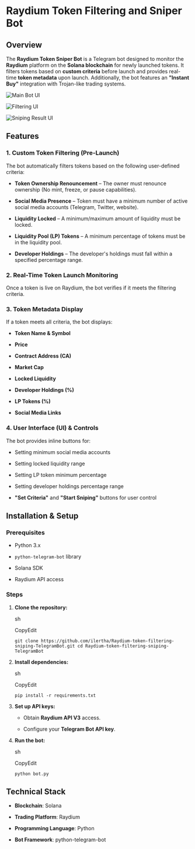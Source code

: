 # Raydium Token Filtering and Sniper Bot

## Overview

The **Raydium Token Sniper Bot** is a Telegram bot designed to monitor the **Raydium** platform on the **Solana blockchain** for newly launched tokens. It filters tokens based on **custom criteria** before launch and provides real-time **token metadata** upon launch. Additionally, the bot features an **"Instant Buy"** integration with Trojan-like trading systems.

![Main Bot UI](https://github.com/user-attachments/assets/5a5f805a-a4d3-483d-ae96-421fce03c1d9)

![Filtering UI](https://github.com/user-attachments/assets/0732b12a-827c-40df-a51c-c94344919046)

![Sniping Result UI](https://github.com/user-attachments/assets/4cd26eb6-d7cf-4125-88ff-29e5e2234dd7)

## Features

### 1. **Custom Token Filtering (Pre-Launch)**

The bot automatically filters tokens based on the following user-defined criteria:

- **Token Ownership Renouncement** – The owner must renounce ownership (No mint, freeze, or pause capabilities).
    
- **Social Media Presence** – Token must have a minimum number of active social media accounts (Telegram, Twitter, website).
    
- **Liquidity Locked** – A minimum/maximum amount of liquidity must be locked.
    
- **Liquidity Pool (LP) Tokens** – A minimum percentage of tokens must be in the liquidity pool.
    
- **Developer Holdings** – The developer's holdings must fall within a specified percentage range.
    

### 2. **Real-Time Token Launch Monitoring**

Once a token is live on Raydium, the bot verifies if it meets the filtering criteria.

### 3. **Token Metadata Display**

If a token meets all criteria, the bot displays:

- **Token Name & Symbol**
    
- **Price**
    
- **Contract Address (CA)**
    
- **Market Cap**
    
- **Locked Liquidity**
    
- **Developer Holdings (%)**
    
- **LP Tokens (%)**
    
- **Social Media Links**
    

### 4. **User Interface (UI) & Controls**

The bot provides inline buttons for:

- Setting minimum social media accounts
    
- Setting locked liquidity range
    
- Setting LP token minimum percentage
    
- Setting developer holdings percentage range
    
- **"Set Criteria"** and **"Start Sniping"** buttons for user control
    


## Installation & Setup

### Prerequisites

- Python 3.x
    
- `python-telegram-bot` library
    
- Solana SDK
    
- Raydium API access
    

### Steps

1. **Clone the repository:**
    
    sh
    
    CopyEdit
    
    `git clone https://github.com/ilertha/Raydium-token-filtering-sniping-TelegramBot.git cd Raydium-token-filtering-sniping-TelegramBot`
    
2. **Install dependencies:**
    
    sh
    
    CopyEdit
    
    `pip install -r requirements.txt`
    
3. **Set up API keys:**
    
    - Obtain **Raydium API V3** access.
        
    - Configure your **Telegram Bot API key**.
        
4. **Run the bot:**
    
    sh
    
    CopyEdit
    
    `python bot.py`
    

## Technical Stack

- **Blockchain**: Solana
    
- **Trading Platform**: Raydium
    
- **Programming Language**: Python
    
- **Bot Framework**: python-telegram-bot